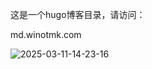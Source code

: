 这是一个hugo博客目录，请访问：

md.winotmk.com

![2025-03-11-14-23-16](http://pictures.winotmk.com/WinNote/2025-03-11-14-23-16_3766e1e1.png)
